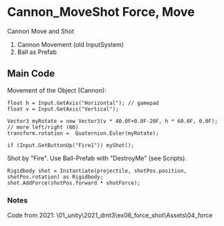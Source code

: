 # Cannon_MoveShot Force, Move 
Cannon Move and Shot

1. Cannon Movement (old InputSystem)
1. Ball as Prefab

## Main Code

Movement of the Object (Cannon):

```
float h = Input.GetAxis("Horizontal"); // gamepad 
float v = Input.GetAxis("Vertical");

Vector3 myRotate = new Vector3(v * 40.0F+0.0F-20F, h * 60.0F, 0.0F); // more left/right (60)
transform.rotation =  Quaternion.Euler(myRotate); 

if (Input.GetButtonUp("Fire1")) myShot();
```

Shot by "Fire". Use Ball-Prefab with "DestroyMe" (see Scripts).

```
Rigidbody shot = Instantiate(projectile, shotPos.position, shotPos.rotation) as Rigidbody; 
shot.AddForce(shotPos.forward * shotForce);
```

### Notes

Code from 2021: \01_unity\2021_dmt3\ex06_force_shot\Assets\04_force
